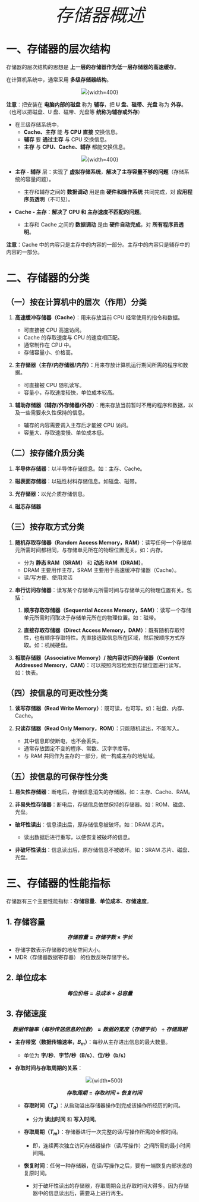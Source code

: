 <font size = 9>$$存储器概述$$</font>



# 一、存储器的层次结构

存储器的层次结构的思想是 **上一层的存储器作为低一层存储器的高速缓存**。

在计算机系统中，通常采用 **多级存储器结构**。

<div align=center>

![](./图片/多级存储器结构.png){width=400}
</div>

**注意**：把安装在 **电脑内部的磁盘** 称为 **辅存**，把 **U 盘、磁带、光盘** 称为 **外存**。（也可以把磁盘、U 盘、磁带、光盘等 **统称为辅存或外存**）

- 在三级存储系统中，
  - **Cache、主存** 能 **与 CPU** **直接** 交换信息。
  - **辅存** 要 **通过主存** 与 CPU 交换信息。
  - **主存** 与 **CPU、Cache、辅存** 都能交换信息。

<div align=center>

![](./图片/三级存储系统的层次结构及其构成.png){width=400}
</div>

- **主存 - 辅存** 层：实现了 **虚拟存储系统**，**解决了主存容量不够的问题**（存储系统的容量问题）。
  - 主存和辅存之间的 **数据调动** 用是由 **硬件和操作系统** 共同完成，对 **应用程序员透明**（不可见）。

- **Cache - 主存**：**解决了 CPU 和 主存速度不匹配的问题**。
  - 主存和 Cache 之间的 **数据调动** 是由 **硬件自动完成**，对 **所有程序员透明**。

**注意**：Cache 中的内容只是主存中的内容的一部分。主存中的内容只是辅存中的内容的一部分。





# 二、存储器的分类

## （一）按在计算机中的层次（作用）分类

1. **高速缓冲存储器（Cache）**：用来存放当前 CPU 经常使用的指令和数据。
   - 可直接被 CPU 高速访问。
   - Cache 的存取速度与 CPU 的速度相匹配。
   - 通常制作在 CPU 中。
   - 存储容量小、价格高。

2. **主存储器（主存/内存储器/内存）**：用来存放计算机运行期间所需的程序和数据。
   - 可直接被 CPU 随机读写。
   - 容量小，存取速度较快，单位成本较高。

3. **辅助存储器（辅存/外存储器/外存）**：用来存放当前暂时不用的程序和数据，以及一些需要永久性保持的信息。
   - 辅存的内容需要调入主存后才能被 CPU 访问。
   - 容量大、存取速度慢、单位成本低。




## （二）按存储介质分类

1. **半导体存储器**：以半导体存储信息。如：主存、Cache。

2. **磁表面存储器**：以磁性材料存储信息。如磁盘、磁带。

3. **光存储器**：以光介质存储信息。

4. **磁芯存储器**




## （三）按存取方式分类

1. **随机存取存储器（Random Access Memory，RAM）**：读写任何一个存储单元所需时间都相同，与存储单元所在的物理位置无关。如：内存。
   - 分为 **静态 RAM（SRAM）** 和 **动态 RAM（DRAM）**。
   - DRAM 主要用作主存，SRAM 主要用于高速缓冲存储器（Cache）。
   - 读/写方便、使用灵活

2. **串行访问存储器**：读写某个存储单元所需时间与存储单元的物理位置有关。包括：
   1. **顺序存取存储器（Sequential Access Memory，SAM）**：读写一个存储单元所需时间取决于存储单元所在的物理位置。如：磁带。

   2. **直接存取存储器（Direct Access Memory，DAM）**：既有随机存取特性，也有顺序存取特性。先直接选取信息所在区域，然后按顺序方式存取。如：机械硬盘。

3. **相联存储器（Associative Memory）/ 按内容访问的存储器（Content Addressed Memory，CAM）**：可以按照内容检索到存储位置进行读写。如：快表。




## （四）按信息的可更改性分类

1. **读写存储器（Read Write Memory）**：既可读，也可写。如：磁盘、内存、Cache。

2. **只读存储器（Read Only Memory，ROM）**：只能随机读出，不能写入。
   - 其中信息即使断电，也不会丢失。
   - 通常存放固定不变的程序、常数、汉字字库等。
   - 与 RAM 共同作为主存的一部分，统一构成主存的地址域。




## （五）按信息的可保存性分类

1. **易失性存储器**：断电后，存储信息消失的存储器。如：主存、Cache、RAM。

2. **非易失性存储器**：断电后，存储信息依然保持的存储器。如：ROM、磁盘、光盘。

- **破坏性读出**：信息读出后，原存储信息被破坏。如：DRAM 芯片。
  - 读出数据后进行重写，以便恢复被破坏的信息。

- **非破坏性读出**：信息读出后，原存储信息不被破坏。如：SRAM 芯片、磁盘、光盘。





# 三、存储器的性能指标

存储器有三个主要性能指标：**存储容量**、**单位成本**、**存储速度**。

## 1. 存储容量

**$$存储容量 = 存储字数 \times 字长$$**
- 存储字数表示存储器的地址空间大小。
- MDR（存储器数据寄存器） 的位数反映存储字长。




## 2. 单位成本

**$$每位价格 = 总成本 \div 总容量$$**




## 3. 存储速度

**$$数据传输率（每秒传送信息的位数） = 数据的宽度（存储字长） \div 存储周期$$**

- **主存带宽（数据传输速率，$B_m$）**：每秒从主存进出信息的最大数量。
    - 单位为 **字/秒**、**字节/秒（B/s）**、**位/秒（b/s）**
- **存取时间与存取周期的关系**：
    <div align=center>

    ![](./图片/存取时间与存取周期的关系.png){width=500}
    </div>

    **$$存取周期 = 存取时间 + 恢复时间$$**

    - **存取时间（$T_a$）**：从启动溢出存储器操作到完成该操作所经历的时间。
      - 分为 **读出时间** 和 **写入时间**。
    - **存取周期（$T_m$）**：存储器进行一次完整的读/写操作所需的全部时间。
      - 即，连续两次独立访问存储器操作（读/写操作）之间所需的最小时间间隔。
    
    - **恢复时间**：任何一种存储器，在读/写操作之后，要有一端恢复内部状态的复原时间。
      - 对于破坏性读出的存储器，存取周期会比存取时间大得多。因为存储器中的信息读出后，需要马上进行再生。